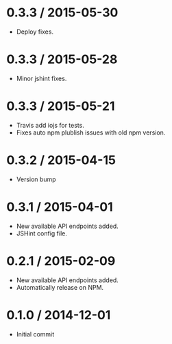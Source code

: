 0.3.3 / 2015-05-30
==================

  * Deploy fixes.

0.3.3 / 2015-05-28
==================

  * Minor jshint fixes.

0.3.3 / 2015-05-21
==================

  * Travis add iojs for tests.
  * Fixes auto npm plublish issues with old npm version.

0.3.2 / 2015-04-15
==================

  * Version bump

0.3.1 / 2015-04-01
==================

  * New available API endpoints added.
  * JSHint config file.

0.2.1 / 2015-02-09
==================

  * New available API endpoints added.
  * Automatically release on NPM.

0.1.0 / 2014-12-01
==================

  * Initial commit
